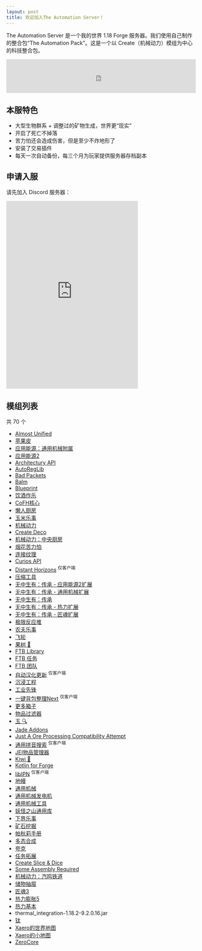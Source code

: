 ```yaml
---
layout: post
title: 欢迎加入The Automation Server！
---
```


The Automation Server 是一个我的世界 1.18 Forge 服务器。我们使用自己制作的整合包“The Automation Pack”。这是一个以 Create（机械动力）模组为中心的科技整合包。

<iframe style="width:600px;height:90px;max-width:100%;border:none;display:block;margin:auto" src="https://namemc.com/server/mc.hkconnect.org/embed" width="600" height="90"></iframe>

## 本服特色

- 大型生物群系 + 调整过的矿物生成，世界更“现实”
- 开启了死亡不掉落
- 苦力怕还会造成伤害，但是至少不炸地形了
- 安装了交易插件
- 每天一次自动备份，每三个月为玩家提供服务器存档副本

## 申请入服

请先加入 Discord 服务器：

<iframe src="https://discord.com/widget?id=1038954994642194465&theme=dark" width="350" height="500" allowtransparency="true" frameborder="0" sandbox="allow-popups allow-popups-to-escape-sandbox allow-same-origin allow-scripts"></iframe>

## 模组列表

共 70 个

- [Almost Unified](https://www.mcmod.cn/class/7980.html)
- [苹果皮](https://www.mcmod.cn/class/744.html)
- [应用能源：通用机械附属](https://www.mcmod.cn/class/6055.html)
- [应用能源2](https://www.mcmod.cn/class/260.html)
- [Architectury API](https://www.mcmod.cn/class/3434.html)
- [AutoRegLib](https://www.mcmod.cn/class/698.html)
- [Bad Packets](https://www.mcmod.cn/class/6275.html)
- [Balm](https://www.mcmod.cn/class/4485.html)
- [Blueprint](https://www.mcmod.cn/class/2575.html)
- [饮酒作乐](https://www.mcmod.cn/class/6829.html)
- [CoFH核心](https://www.mcmod.cn/class/600.html)
- [懒人厨房](https://www.mcmod.cn/class/468.html)
- [玉米乐事](https://www.mcmod.cn/class/5646.html)
- [机械动力](https://www.mcmod.cn/class/2021.html)
- [Create Deco](https://www.mcmod.cn/class/5189.html)
- [机械动力：中央厨房](https://www.mcmod.cn/class/9151.html)
- [烟花苦力怕](https://www.mcmod.cn/class/1267.html)
- [连接纹理](https://www.mcmod.cn/class/837.html)
- [Curios API](https://www.mcmod.cn/class/2029.html)
- [Distant Horizons](https://www.mcmod.cn/class/5009.html) <sup>仅客户端</sup>
- [压缩工具](https://www.mcmod.cn/class/486.html)
- [无中生有：传承 - 应用能源2扩展](https://www.mcmod.cn/class/3808.html)
- [无中生有：传承 - 通用机械扩展](https://www.mcmod.cn/class/3798.html)
- [无中生有：传承](https://www.mcmod.cn/class/2881.html)
- [无中生有：传承 - 热力扩展](https://www.mcmod.cn/class/3976.html)
- [无中生有：传承 - 匠魂扩展](https://www.mcmod.cn/class/3978.html)
- [极限反应堆](https://www.mcmod.cn/class/814.html)
- [农夫乐事](https://www.mcmod.cn/class/2820.html)
- [飞轮](https://www.mcmod.cn/class/4178.html)
- [果树 🍊](https://www.mcmod.cn/class/2416.html)
- [FTB Library](https://www.mcmod.cn/class/3184.html)
- [FTB 任务](https://www.mcmod.cn/class/1423.html)
- [FTB 团队](https://www.mcmod.cn/class/3179.html)
- [自动汉化更新](https://www.mcmod.cn/class/1188.html) <sup>仅客户端</sup>
- [沉浸工程](https://www.mcmod.cn/class/463.html)
- [工业先锋](https://www.mcmod.cn/class/979.html)
- [一键背包整理Next](https://www.mcmod.cn/class/4104.html) <sup>仅客户端</sup>
- [更多箱子](https://www.mcmod.cn/class/20.html)
- [物品过滤器](https://www.mcmod.cn/class/1605.html)
- [玉 🔍](https://www.mcmod.cn/class/3482.html)
- [Jade Addons](https://www.mcmod.cn/class/5837.html)
- [Just A Ore Processing Compatibility Attempt](https://www.mcmod.cn/class/878.html)
- [通用拼音搜索](https://www.mcmod.cn/class/840.html) <sup>仅客户端</sup>
- [JEI物品管理器](https://www.mcmod.cn/class/459.html)
- [Kiwi 🥝](https://www.mcmod.cn/class/1290.html)
- [Kotlin for Forge](https://www.mcmod.cn/class/2890.html)
- [libIPN](https://www.mcmod.cn/class/7713.html) <sup>仅客户端</sup>
- [地幔](https://www.mcmod.cn/class/329.html)
- [通用机械](https://www.mcmod.cn/class/187.html)
- [通用机械发电机](https://www.mcmod.cn/class/1323.html)
- [通用机械工具](https://www.mcmod.cn/class/1615.html)
- [妖怪之山通用库](https://www.mcmod.cn/class/2303.html)
- [下界乐事](https://www.mcmod.cn/class/4563.html)
- [矿石挖掘](https://www.mcmod.cn/class/1955.html)
- [帕秋莉手册](https://www.mcmod.cn/class/1388.html)
- [多态合成](https://www.mcmod.cn/class/2895.html)
- [夸克](https://www.mcmod.cn/class/527.html)
- [任务拓展](https://www.mcmod.cn/class/5709.html)
- [Create Slice & Dice](https://www.mcmod.cn/class/7328.html)
- [Some Assembly Required](https://www.mcmod.cn/class/5801.html)
- [机械动力：汽鸣铁道](https://www.mcmod.cn/class/8230.html)
- [储物抽屉](https://www.mcmod.cn/class/408.html)
- [匠魂3](https://www.mcmod.cn/class/3725.html)
- [热力膨胀5](https://www.mcmod.cn/class/634.html)
- [热力基本](https://www.mcmod.cn/class/425.html)
- thermal_integration-1.18.2-9.2.0.16.jar
- [钛](https://www.mcmod.cn/class/2088.html)
- [Xaero的世界地图](https://www.mcmod.cn/class/1483.html)
- [Xaero的小地图](https://www.mcmod.cn/class/1701.html)
- [ZeroCore](https://www.mcmod.cn/class/780.html)